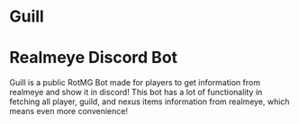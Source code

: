# Guill
# Realmeye Discord Bot
Guill is a public RotMG Bot made for players to get information from realmeye and show it in discord! This bot has a lot of functionality in fetching all player, guild, and nexus items information from realmeye, which means even more convenience!


